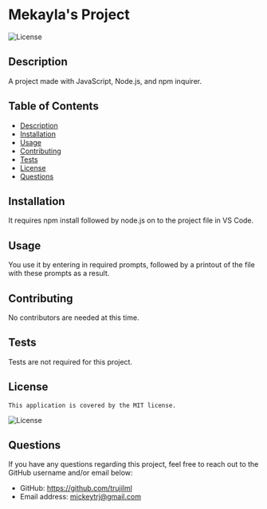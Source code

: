 
  # Mekayla's Project

  ![License](http://img.shields.io/badge/license-MIT-blue.svg)

  ## Description
  A project made with JavaScript, Node.js, and npm inquirer.

  ## Table of Contents
  - [Description](#Description)
  - [Installation](#Installation)
  - [Usage](#Usage)
  - [Contributing](#Contributing)
  - [Tests](#Tests)
  - [License](#License)
  - [Questions](#Questions)

  ## Installation
  It requires npm install followed by node.js on to the project file in VS Code.

  ## Usage
  You use it by entering in required prompts, followed by a printout of the file with these prompts as a result.

  ## Contributing
  No contributors are needed at this time.

  ## Tests
  Tests are not required for this project.

  ## License
    
    This application is covered by the MIT license.
  ![License](http://img.shields.io/badge/license-MIT-blue.svg)

  ## Questions
  If you have any questions regarding this project, feel free to reach out to the GitHub username and/or email below:

  - GitHub: https://github.com/trujilml
  - Email address: mickeytrj@gmail.com


